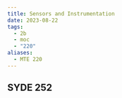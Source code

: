 ```yaml
---
title: Sensors and Instrumentation
date: 2023-08-22
tags:
  - 2b
  - moc
  - "220"
aliases:
  - MTE 220
---
```

## SYDE 252
